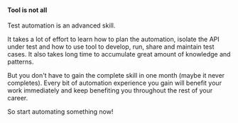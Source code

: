#### Tool is not all
Test automation is an advanced skill. 

It takes a lot of effort to learn how to plan the automation, isolate the API under test and how to use tool to develop, run, share and maintain test cases. It also takes long time to accumulate great amount of knowledge and patterns. 

But you don't have to gain the complete skill in one month (maybe it never completes). Every bit of automation experience you gain will benefit your work immediately and keep benefiting you throughout the rest of your career. 

So start automating something now!
